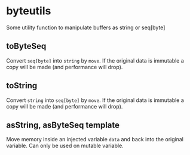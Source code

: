 # byteutils

Some utility function to manipulate buffers as string or seq[byte]

## toByteSeq

Convert ``seq[byte]`` into ``string`` by ``move``. If the original data is immutable a copy will be made (and performance will drop).

## toString

Convert ``string`` into ``seq[byte]`` by ``move``. If the original data is immutable a copy will be made (and performance will drop).

## asString, asByteSeq template

Move memory inside an injected variable ``data`` and back into the original variable. Can only be used on mutable variable.

